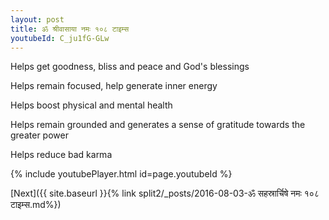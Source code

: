 ```yaml
---
layout: post
title: ॐ श्रीवासाया नमः १०८ टाइम्स
youtubeId: C_ju1fG-GLw
---
```

 
 
Helps get goodness, bliss and peace and God's blessings
 
Helps remain focused, help generate inner energy 
 
Helps boost physical and mental health 
 
Helps remain grounded and generates a sense of gratitude towards the greater power 
 
Helps reduce bad karma
 
 
 
 


{% include youtubePlayer.html id=page.youtubeId %}
 
[Next]({{ site.baseurl }}{% link  split2/_posts/2016-08-03-ॐ सहस्रार्चिषे नमः १०८ टाइम्स.md%})
 
